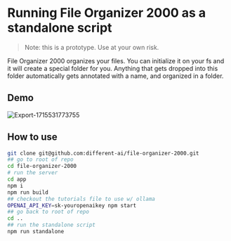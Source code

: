 # Running File Organizer 2000 as a standalone script
> Note: this is a prototype. Use at your own risk.

File Organizer 2000 organizes your files. You can initialize it on your fs and it will create a special folder for you. Anything that gets dropped into this folder automatically gets annotated with a name, and organized in a folder.

## Demo
![Export-1715531773755](https://github.com/different-ai/file-organizer-2000/assets/11430621/f1bcaf98-c0ff-4ef2-8a9d-fc8c0521ce26)



## How to use 
```bash
git clone git@github.com:different-ai/file-organizer-2000.git
## go to root of repo
cd file-organizer-2000
# run the server
cd app
npm i
npm run build
## checkout the tutorials file to use w/ ollama
OPENAI_API_KEY=sk-youropenaikey npm start
## go back to root of repo
cd ..
## run the standalone script
npm run standalone
```
